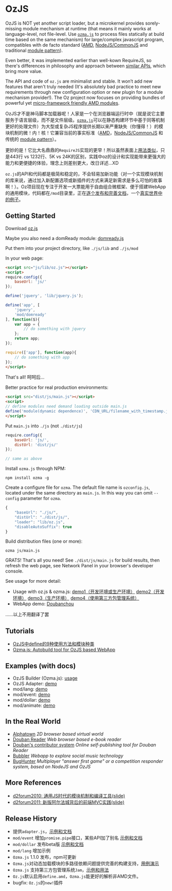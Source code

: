 # OzJS

OzJS is NOT yet another script loader, but a microkernel provides sorely-missing module mechanism at runtime (that means it mainly works at language-level, not file-level. Use [`ozma.js`](http://dexteryy.github.com/OzJS/examples/buildtool/index.html) to process files statically at build time based on the same mechanism) for large/complex javascript program, compatibles with de facto standard ([AMD](https://github.com/amdjs/amdjs-api/wiki/AMD), [NodeJS/CommonJS](http://www.commonjs.org/specs/modules/1.0/) and traditional [module pattern](http://www.adequatelygood.com/2010/3/JavaScript-Module-Pattern-In-Depth)). 

Even better, it was implemented earlier than well-kown RequireJS, so there's differences in philosophy and approach between [similar APIs](http://github.com/dexteryy/OzJS/blob/master/api.md), which bring more value. 

The API and code of `oz.js` are minimalist and stable. It won’t add new features that aren't truly needed (It's absolutely bad practice to meet new requirements through new configuration option or new plugin for a module mechanism provider!). The Oz project now focuses on providing bundles of powerful yet [micro-framework friendly AMD modules](http://github.com/dexteryy/OzJS/blob/master/mod/README.md).

OzJS才不是神马脚本加载器呢！人家是一个在浏览器端运行时中（就是说它主要服务于语言层级，而不是文件层级。[`ozma.js`](http://dexteryy.github.com/OzJS/examples/buildtool/index.html)可以在静态构建环节中基于同等机制更好的处理文件）为大型或复杂JS程序提供长期以来严重缺失（你懂得！）的模块机制的微！内！核！它兼容当前的事实标准（[AMD](https://github.com/amdjs/amdjs-api/wiki/AMD)，[NodeJS/CommonJS](http://www.commonjs.org/specs/modules/1.0/) 和传统的 [module pattern](http://www.adequatelygood.com/2010/3/JavaScript-Module-Pattern-In-Depth)）。

更妙的是！它比大名鼎鼎的`RequireJS`实现的更早！所以虽然表面上[用法类似](http://github.com/dexteryy/OzJS/blob/master/api.md)，只是443行 vs 1232行、5K vs 24K的区别，实践中oz的设计和实现能带来更强大的能力和更便捷的体验，理念上则差别更大，改日详述…XD 

`oz.js`的API和代码都是极简和稳定的，不会轻易加新功能（对一个实现模块机制的库来说，通过加入新配置选项或新插件的方式来满足新需求是多么可怕的故事啊！）。Oz项目现在专注于开发一大票能用于自由组合微框架、便于搭建WebApp的通用模块，代码都在`/mod`目录里，正在[逐个发布和完善文档](http://github.com/dexteryy/OzJS/blob/master/mod/README.md)，一个[真实世界中的例子](http://ww4.sinaimg.cn/large/62651c14jw1dvpfdi27o7j.jpg)。

## Getting Started

Download [oz.js](https://raw.github.com/dexteryy/OzJS/master/oz.js)

Maybe you also need a domReady module: [domready.js](https://github.com/dexteryy/OzJS/blob/master/mod/domready.js)

Put them into your project directory, like `./js/lib` and `./js/mod` 

In your web page:

```html
<script src="js/lib/oz.js"></script>
<script>
require.config({
    baseUrl: 'js/'
});

define('jquery', 'lib/jquery.js');

define('app', [
    'jquery', 
    'mod/domready'
], function($){
    var app = {
        // do something with jquery
    };
    return app;
});

require(['app'], function(app){
    // do something with app 
});
</script>
```

That's all! 呵呵后...

Better practice for real production environments:

```html
<script src="dist/js/main.js"></script>
<script>
// define modules need demand loading outside main.js
define('module(dynamic dependence)', 'CDN_URL/filename_with_timestamp.js');
</script>
```

Put `main.js` into `./js` (not `./dist/js`)

```javascript
require.config({
    baseUrl: 'js/',
    distUrl: 'dist/js/'
});

// same as above
```

Install `ozma.js` through NPM: 

```
npm install ozma -g
```

Create a configure file for `ozma`. The default file name is `ozconfig.js`, located under the same directory as `main.js`. In this way you can omit `--config` parameter for `ozma`.
```javascript
{
    "baseUrl": "./js/",
    "distUrl": "./dist/js/",
    "loader": "lib/oz.js",
    "disableAutoSuffix": true
}
```

Build distribution files (one or more): 
```
ozma js/main.js
```

GRATS! That's all you need! See `./dist/js/main.js` for build results, then refresh the web page, see Network Panel in your browser's developer console. 

See usage for more detail:

* Usage with oz.js & ozma.js: [demo1（开发环境或生产环境）](http://dexteryy.github.com/OzJS/examples/buildtool/demo1.html) [demo2（开发环境）](http://dexteryy.github.com/OzJS/examples/buildtool/demo2.html) [demo3（生产环境）](http://dexteryy.github.com/OzJS/examples/buildtool/demo3.html) [demo4（使用第三方包管理系统）](http://dexteryy.github.com/OzJS/examples/buildtool/demo4.html)
* WebApp demo: [Doubanchou](https://github.com/dexteryy/doubanchou)

……以上不用翻译了罢

## Tutorials

* [OzJS中define的9种使用方法和模块种类](http://github.com/dexteryy/OzJS/blob/master/api.md)
* [Ozma.js: Autobuild tool for OzJS based WebApp](http://dexteryy.github.com/OzJS/examples/buildtool/index.html)

## Examples (with docs)

* OzJS Builder (Ozma.js): [usage](http://dexteryy.github.com/OzJS/examples/buildtool/index.html)
* OzJS Adapter: [demo](http://dexteryy.github.com/OzJS/examples/adapter/index.html) 
* mod/lang: [demo](http://dexteryy.github.com/OzJS/examples/lang/index.html) 
* mod/event: [demo](http://dexteryy.github.com/OzJS/examples/event/index.html) 
* mod/dollar: [demo](http://dexteryy.github.com/OzJS/examples/dollar/index.html) 
* mod/animate: [demo](http://dexteryy.github.com/OzJS/examples/animate/index.html) 

## In the Real World

* [Alphatown](http://alphatown.com) *2D browser based virtual world*
* [Douban Reader](http://read.douban.com/reader) *Web browser based e-book reader*
* [Douban's contributor system](http://read.douban.com/submit/) *Online self-publishing tool for Douban Reader*
* [Bubbler](http://bubbler.labs.douban.com/) *Webapp to explore social music technology*
* [BugHunter](https://github.com/dexteryy/BugHunter) *Multiplayer "answer first game" or a competition responder system, based on NodeJS and OzJS*

## More References

* [d2forum2010: 通用JS时代的模块机制和编译工具(slide)](http://www.slideshare.net/dexter_yy/js-6228773)
* [d2forum2011: 新版阿尔法城背后的前端MVC实践(slide)](http://www.slideshare.net/dexter_yy/mvc-8554206)


## Release History

* 提供`adapter.js`，[示例和文档](http://dexteryy.github.com/OzJS/examples/adapter/index.html) 
* `mod/event` 增加`promise.pipe`接口，某些API加了别名 [示例和文档](http://dexteryy.github.com/OzJS/examples/event/index.html)
* `mod/dollar` 发布beta版 [示例和文档](http://dexteryy.github.com/OzJS/examples/dollar/index.html)
* `mod/lang` 增加示例
* `Ozma.js` 1.1.0 发布，npm可更新
* `Ozma.js`对动态加载模块的多路径依赖问题提供完善的构建支持，[用例演示](http://github.com/dexteryy/OzJS/blob/master/examples/buildtool/js/app.js)
* `Ozma.js` 支持第三方包管理系统`Jam`，[示例和用法](http://dexteryy.github.com/OzJS/examples/buildtool/demo4.html)
* `Oz.js`默认启用`define.amd`，`Ozma.js`能更好的解析非AMD文件。
* bugfix: `Oz.js`的`new!`插件
